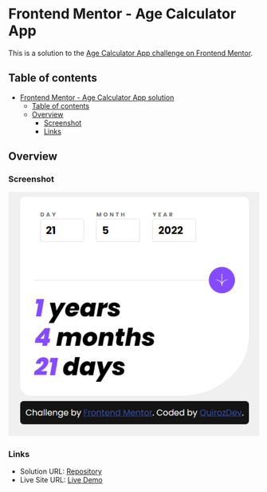 # Frontend Mentor - Age Calculator App

This is a solution to the [Age Calculator App challenge on Frontend Mentor](https://www.frontendmentor.io/challenges/age-calculator-app-dF9DFFpj-Q/hub).

## Table of contents

- [Frontend Mentor - Age Calculator App solution](#frontend-mentor---age-calculator-app-solution)
  - [Table of contents](#table-of-contents)
  - [Overview](#overview)
    - [Screenshot](#screenshot)
    - [Links](#links)

## Overview

### Screenshot

![Screenshot](./dist/assets/screenshot.png)

### Links

- Solution URL: [Repository](https://github.com/Quirozdev/ResultsSummaryComponent)
- Live Site URL: [Live Demo](https://quirozdev.github.io/AgeCalculatorApp/)

